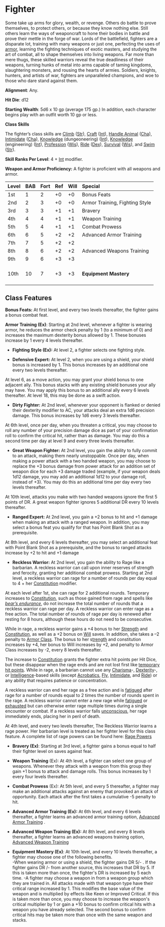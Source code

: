 # Fighter

Some take up arms for glory, wealth, or revenge. Others do battle to prove themselves, to protect others, or because they know nothing else. Still others learn the ways of weaponcraft to hone their bodies in battle and prove their mettle in the forge of war. Lords of the battlefield, fighters are a disparate lot, training with many weapons or just one, perfecting the uses of [armor](https://www.d20pfsrd.com/basics-ability-scores/glossary#TOC-Armor-Bonus), learning the fighting techniques of exotic masters, and studying the art of combat, all to shape themselves into living weapons. Far more than mere thugs, these skilled warriors reveal the true deadliness of their weapons, turning hunks of metal into arms capable of taming kingdoms, slaughtering monsters, and rousing the hearts of armies. Soldiers, knights, hunters, and artists of war, fighters are unparalleled champions, and woe to those who dare stand against them.

**Alignment**: Any.

**Hit Die**: d12

**Starting Wealth**: 5d6 x 10 gp (average 175 gp.) In addition, each character begins play with an outfit worth 10 gp or less.

**Class Skills**

The fighter’s class skills are [Climb](https://www.d20pfsrd.com/skills/climb) ([Str](https://www.d20pfsrd.com/basics-ability-scores/ability-scores#TOC-Strength-Str-)), [Craft](https://www.d20pfsrd.com/skills/craft) ([Int](https://www.d20pfsrd.com/basics-ability-scores/ability-scores#TOC-Intelligence-Int-)), [Handle Animal](https://www.d20pfsrd.com/skills/handle-animal) ([Cha](https://www.d20pfsrd.com/basics-ability-scores/ability-scores#TOC-Charisma-Cha-)), [Intimidate](https://www.d20pfsrd.com/skills/intimidate) ([Cha](https://www.d20pfsrd.com/basics-ability-scores/ability-scores#TOC-Charisma-Cha-)), [Knowledge](https://www.d20pfsrd.com/skills/knowledge) (dungeoneering) ([Int](https://www.d20pfsrd.com/basics-ability-scores/ability-scores#TOC-Intelligence-Int-)), [Knowledge](https://www.d20pfsrd.com/skills/knowledge) (engineering) ([Int](https://www.d20pfsrd.com/basics-ability-scores/ability-scores#TOC-Intelligence-Int-)), [Profession](https://www.d20pfsrd.com/skills/profession) ([Wis](https://www.d20pfsrd.com/basics-ability-scores/ability-scores#TOC-Wisdom-Wis-)), [Ride](https://www.d20pfsrd.com/skills/ride) ([Dex](https://www.d20pfsrd.com/basics-ability-scores/ability-scores#TOC-Dexterity-Dex-)), [Survival](https://www.d20pfsrd.com/skills/survival) ([Wis](https://www.d20pfsrd.com/basics-ability-scores/ability-scores#TOC-Wisdom-Wis-)), and [Swim](https://www.d20pfsrd.com/skills/swim) ([Str](https://www.d20pfsrd.com/basics-ability-scores/ability-scores#TOC-Strength-Str-)).

**Skill Ranks Per Level**: 4 + [Int](https://www.d20pfsrd.com/basics-ability-scores/ability-scores#TOC-Intelligence-Int-) modifier.

**Weapon and Armor Proficiency:**  A fighter is proficient with all weapons and armor.


|**Level**|**BAB**|**Fort**|**Ref**|**Will**|**Special**|
| :- | :- | :- | :- | :- | :- |
|1st|1|2|+0|+0|Bonus Feats|
|2nd|2|3|+0|+0|Armor Training, Fighting Style|
|3rd|3|3|+1|+1|Bravery|
|4th|4|4|+1|+1|Weapon Training|
|5th|5|4|+1|+1|Combat Prowess|
|6th|6|5|+2|+2|Advanced Armor Training|
|7th|7|5|+2|+2||
|8th|8|6|+2|+2|Advanced Weapons Training|
|9th|9|6|+3|+3||
|10th|10|7|+3|+3|<h4>Equipment Mastery</h4>|

## Class Features

**Bonus Feats:**  At first level, and every two levels thereafter, the fighter gains a bonus combat feat.

**Armor Training (Ex)**: Starting at 2nd level, whenever a fighter is wearing armor, he reduces the armor check penalty by 1 (to a minimum of 0) and increases the maximum dexterity bonus allowed by 1.  These bonuses increase by 1 every 4 levels thereafter.

* **Fighting Style (Ex):**  At level 2, a fighter selects one fighting style.

* **Defensive Expert:**  At level 2, when you are using a shield, your shield bonus is increased by 1.  This bonus 	increases by an additional one every two levels thereafter.  

At level 6, as a move action, you may grant your shield bonus to one adjacent ally. This bonus stacks with any 	existing shield bonuses your ally may have.  You may apply this bonus to an additional ally every 6 levels 	thereafter.  At level 18, this may be done as a swift action.

* **Dirty Fighter:** At 2nd level, whenever your opponent is flanked or denied their dexterity modifier to AC, your 	attacks deal an extra 1d6 precision damage.   This bonus increases by 1d6 every 3 levels thereafter.

At 6th level, once per day, when you threaten a critical, you may choose to roll any number of your precision 	damage dice as part of your confirmation roll to confirm the critical hit, rather than as damage.  You may do this a 	second time per day at level 9 and every three levels thereafter.

* **Great Weapon Fighter:** At 2nd level, you gain the ability to fully commit to an attack, making them nearly 	unstoppable. Once per day, when making a power attack with a two handed weapon, you may choose to replace the 	+3 bonus damage from power attack for an addition set of weapon dice for each +3 damage traded (example, if 	your weapon deals 1d12 damage, you may add an additional 1d12 to your damage roll, instead of +3).  You may do 	this an additional time per day every two levels thereafter.

At 10th level, attacks you make with two handed weapons ignore the first 5 points of DR.  A great weapon fighter 	ignores 5 additional DR every 10 levels thereafter.

* **Ranged Expert:** At 2nd level, you gain a +2 bonus to hit and +1 damage when making an attack with a ranged 	weapon. In addition, you may select a bonus feat you qualify for that has Point Blank Shot as a prerequisite.

At 8th level, and every 6 levels thereafter, you may select an additional feat with Point Blank Shot as a prerequisite, 	and the bonus to ranged attacks increase by +2 to hit and +1 damage

* **Reckless Warrior:** At 2nd level, you gain the ability to Rage like a barbarian. A reckless warrior can call upon inner reserves of strength and ferocity, granting her additional combat prowess. Starting at 2nd level, a reckless warrior can rage for a number of rounds per day equal to 4 + her [Constitution](https://www.d20pfsrd.com/basics-ability-scores/ability-scores#TOC-Constitution-Con-) modifier.

At each level after 1st, she can rage for 2 additional rounds. Temporary increases to [Constitution](https://www.d20pfsrd.com/basics-ability-scores/ability-scores#TOC-Constitution-Con-), such as those gained from rage and spells like [*bear’s endurance*](https://www.d20pfsrd.com/magic/all-spells/b/bear-s-endurance), do not increase the total number of rounds that a reckless warrior can rage per day. A reckless warrior can enter rage as a free action. The total number of rounds of rage per day is renewed after resting for 8 hours, although these hours do not need to be consecutive.

While in rage, a reckless warrior gains a +4 bonus to her [Strength](https://www.d20pfsrd.com/basics-ability-scores/ability-scores#TOC-Strength-Str-) and [Constitution](https://www.d20pfsrd.com/basics-ability-scores/ability-scores#TOC-Constitution-Con-), as well as a +2 bonus on [Will](https://www.d20pfsrd.com/gamemastering/combat#TOC-Will) saves. In addition, she takes a –2 penalty to [Armor Class](https://www.d20pfsrd.com/gamemastering/combat#TOC-Armor-Class). The bonus to her s[trength](https://www.d20pfsrd.com/basics-ability-scores/ability-scores#TOC-Strength-Str-) and constitution increases by +4, her bonus to Will increases by +2, and penalty to Armor Class increases by -2, every 8 levels thereafter.

The increase to [Constitution](https://www.d20pfsrd.com/basics-ability-scores/ability-scores#TOC-Constitution-Con-) grants the fighter extra hit points per Hit Dice, but these disappear when the rage ends and are not lost first like [temporary hit points](https://www.d20pfsrd.com/gamemastering/combat#TOC-Temporary-Hit-Points). While in rage, a barbarian cannot use any [Charisma](https://www.d20pfsrd.com/basics-ability-scores/glossary#TOC-Charisma-Cha-)-, [Dexterity](https://www.d20pfsrd.com/basics-ability-scores/glossary#TOC-Dexterity-Dex-)-, or [Intelligence](https://www.d20pfsrd.com/basics-ability-scores/glossary#TOC-Intelligence-Int-)-based skills (except [Acrobatics](https://www.d20pfsrd.com/skills/acrobatics), [Fly](https://www.d20pfsrd.com/skills/fly), [Intimidate](https://www.d20pfsrd.com/skills/intimidate), and [Ride](https://www.d20pfsrd.com/skills/ride)) or any ability that requires patience or concentration.

A reckless warrior can end her rage as a free action and is [fatigued](https://www.d20pfsrd.com/gamemastering/conditions#TOC-Fatigued) after rage for a number of rounds equal to 2 times the number of rounds spent in the rage. A reckless warrior cannot enter a new rage while [fatigued](https://www.d20pfsrd.com/gamemastering/conditions#TOC-Fatigued) or [exhausted](https://www.d20pfsrd.com/gamemastering/conditions#TOC-Exhausted) but can otherwise enter rage multiple times during a single encounter or combat. If a reckless warrior falls [unconscious](https://www.d20pfsrd.com/gamemastering/conditions#TOC-Unconscious), her rage immediately ends, placing her in peril of death.

At 4th level, and every two levels thereafter, The Reckless Warrior learns a rage power.  Her barbarian level is treated as her fighter level for this class feature.  A complete list of rage powers can be found here: [Rage Powers](https://www.d20pfsrd.com/classes/core-classes/barbarian/rage-powers)




* **Bravery (Ex)**: Starting at 3rd level, a fighter gains a bonus equal to half their fighter level on saves against fear.

* **Weapon Training** (Ex): At 4th level, a fighter can select one group of weapons.  Whenever they attack with a weapon from this group they gain +1 bonus to attack and damage rolls.  This bonus increases by 1 every four levels thereafter.

* **Combat Prowess** (Ex): At 5th level, and every 5 thereafter, a fighter may make an additional attacks against an enemy that provoked an attack of opportunity.  Each attack after the first takes a cumulative -5 penalty to hit.

* **Advanced Armor Training (Ex):** At 6th level, and every 6 levels thereafter, a fighter learns an advanced armor training option, [Advanced Armor Training](https://www.d20pfsrd.com/classes/Core-classes/Fighter/#Advanced-Armor-Training) .

* **Advanced Weapon Training (Ex):** At 8th level, and every 8 levels thereafter, a fighter learns an advanced weapons training option, [Advanced Weapon Training](https://www.d20pfsrd.com/classes/Core-classes/Fighter/#Advanced-Weapon-Training)

* **Equipment Mastery (Ex)**: At 10th level, and every 10 levels thereafter, a fighter may choose one of the following benefits.  
-When wearing armor or using a shield, the fighter gains DR 5/- .  If the fighter gains DR /- from another source, 	this increases that DR by 5.   If this is taken more than once, the fighter's DR is increased by 5 each time.
-A fighter may choose a weapon in from a weapon group which they are trained in.  All attacks made with 	that weapon type have their critical range increased by 1.   This modifies the base value of the weapon and 	is multiplied by effects like Keen or Improved Critical.
If this is taken more than once, you may choose to increase the weapon's critical multiplier by 1 or gain a +10 	bonus to confirm critical hits with a weapon you have already selected.  The second bonus to confirm critical hits 	may be taken more than once with the same weapon and stacks.

